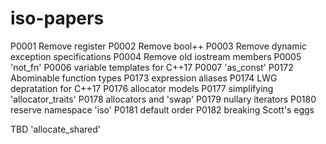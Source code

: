# iso-papers

P0001 Remove register
P0002 Remove bool++
P0003 Remove dynamic exception specifications
P0004 Remove old iostream members
P0005 'not_fn'
P0006 variable templates for C++17
P0007 'as_const'
P0172 Abominable function types
P0173 expression aliases
P0174 LWG depratation for C++17
P0176 allocator models
P0177 simplifying 'allocator_traits'
P0178 allocators and 'swap'
P0179 nullary iterators
P0180 reserve namespace 'iso'
P0181 default order
P0182 breaking Scott's eggs

TBD     'allocate_shared'
        
